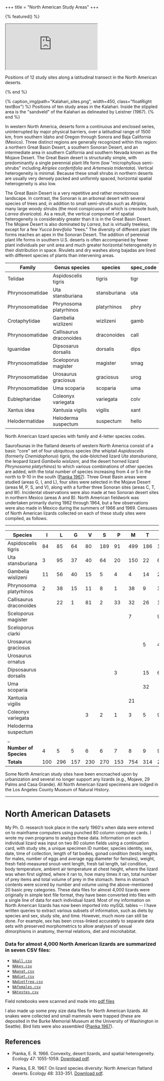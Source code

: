 +++
title = "North American Study Areas"
+++

{% featured() %}
<div class="mapContainer">
    <iframe class="map" src="https://www.google.com/maps/d/embed?mid=zpIWQxRgYrSw.kFqOL5tGUshk&hl=en&ll=36.27268,-114.38964&spn=15,25"></iframe>
</div>

<div class= "featuredCaption">

Positions of 12 study sites along a latitudinal transect in the North American
deserts.

</div>

{% end %}


{% caption_img(path="Kalahari_sites.png", width=450, class="floatRight textBox") %}
Positions of ten study areas in the Kalahari. Inside the stippled area is the
"sandveld" of the Kalahari as delineated by Leistner (1967).
{% end %}

In western North America, deserts form a continuous and enclosed series,
uninterrupted by major physical barriers, over a latitudinal range of 1500 km,
from southern Idaho and Oregon through Sonora and Baja California (Mexico).
Three distinct regions are generally recognized within this region: a northern
Great Basin Desert, a southern Sonoran Desert, and an intermediate area in
southern California and southern Nevada known as the Mojave Desert. The Great
Basin desert is structurally simple, with predominantly a single perennial
plant life form (low "microphyllous semi-shrubs" including _Atriplex
confertifolia_ and _Artemesia tridentata_). Vertical heterogeneity is minimal.
Because these small shrubs in northern deserts are usually very densely packed
and uniformly spaced, horizontal spatial heterogeneity is also low.

The Great Basin Desert is a very repetitive and rather monotonous landscape. In
contrast, the Sonoran is an arboreal desert with several species of trees and,
in addition to small semi-shrubs such as _Atriplex_, many large woody shrubs
(the most conspicuous of which is creosote bush, _Larrea divaricata_). As a
result, the vertical component of spatial heterogeneity is considerably greater
than it is in the Great Basin Desert. The Mojave Desert is also dominated by
_Larrea_, but is virtually treeless, except for a few _Yucca brevifolia_
"trees." The diversity of different plant life forms reaches an apex in the
Sonoran Desert. The addition of perennial plant life forms in southern U.S.
deserts is often accompanied by fewer plant individuals per unit area and much
greater horizontal heterogeneity in their distribution in space. Rivulets and
dry washes along bajadas are lined with different species of plants than
intervening areas.

| Family          | Genus species           | species      | spec_code |
| --------------- | ----------------------- | ------------ | --------- |
| Telidae         | Aspidoscelis tigris     | tigris       | tigr      |
| Phrynosomatidae | Uta stansburiana        | stansburiana | uta       |
| Phrynosomatidae | Phrynosoma platyrhinos  | platyrhinos  | phry      |
| Crotaphytidae   | Gambelia wizlizeni      | wizlizeni    | gamb      |
| Phrynosomatidae | Callisaurus draconoides | draconoides  | call      |
| Iguanidae       | Dipsosarus dorsalis     | dorsalis     | dips      |
| Phrynosomatidae | Sceloporus magister     | magister     | smag      |
| Phrynosomatidae | Urosaurus graciosus     | graciosus    | urog      |
| Phrynosomatidae | Uma scoparia            | scoparia     | uma       |
| Eublepharidae   | Coleonyx variegata      | variegata    | colv      |
| Xantus idea     | Xantusia vigilis        | vigilis      | xant      |
| Helodermatidae  | Heloderma suspectum     | suspectum    | hello      |

<div class="caption"> North American lizard species with family and 4-letter species codes. </div>

Saurofaunas in the flatland deserts of western North America consist of a basic
"core" set of four ubiquitous species (the whiptail _Aspidoscelis_ (formerly
_Cnemidophorus_) _tigris_, the side-blotched lizard _Uta stansburiana_, the
leopard lizard _Gambelia wislizeni_, and the desert horned lizard _Phrynosoma
platyrhinos_) to which various combinations of other species are added, with
the total number of species increasing from 4 or 5 in the north to 9-10 in the
south ([Pianka 1967](http://www.zo.utexas.edu/courses/THOC/NAlizdiv.pdf)).
Three Great Basin areas were studied (areas G, I, and L), four sites were
selected in the Mojave Desert (areas M, P, S, and V), along with a further
three Sonoran sites (areas C, T, and W). Incidental observations were also made
at two Sonoran desert sites in northern Mexico (areas A and B). North American
fieldwork was undertaken primarily during 1962 through 1964, but a few
observations were also made in Mexico during the summers of 1966 and 1969.
Censuses of North American lizards collected on each of these study sites were
compiled, as follows.

---

| Species                 | I   | L   | G   | V   | S   | P   | M   | T   | W   | с   | A   | B   | Totals |
| ----------------------- | --- | --- | --- | --- | --- | --- | --- | --- | --- | --- | --- | --- | ------ |
| Aspidoscelis tigris     | 84  | 85  | 64  | 80  | 189 | 91  | 499 | 186 | 137 | 467 | 28  | 70  | 1980   |
| Uta stansburiana        | 3   | 95  | 37  | 40  | 64  | 20  | 150 | 22  | 60  | 361 | 44  | 25  | 921    |
| Gambelia wislizeni      | 11  | 56  | 40  | 15  | 5   | 4   | 4   | 14  | 2   | 3   | 6   |     | 160    |
| Phrynosoma platyrhinos  | 2   | 38  | 15  | 11  | 8   | 1   | 38  | 9   | 3   | 15  |     | 1   | 141    |
| Callisaurus draconoides |     | 22  | 1   | 81  | 2   | 33  | 32  | 26  | 15  | 49  | 96  | 46  | 403    |
| Sceloporus magister     |     |     |     |     |     |     | 7   |     | 9   | 16  | 19  | 26  | 77     |
| Sceloporus clarki       |     |     |     |     |     |     |     |     |     |     | 3   |     | 3      |
| Urosaurus graciosus     |     |     |     |     |     |     |     | 5   | 4   | 25  |     | 1   | 35     |
| Urosaurus ornatus       |     |     |     |     |     |     |     |     |     |     | 66  | 36  | 102    |
| Dipsosaurus dorsalis    |     |     |     |     |     | 3   |     | 15  | 6   | 21  |     | 10  | 55     |
| Uma scoparia            |     |     |     |     |     |     |     | 32  |     |     |     |     | 32     |
| Xantusia vigilis        |     |     |     |     |     |     | 21  |     |     |     |     |     | 21     |
| Coleonyx variegata      |     |     |     | 3   | 2   | 1   | 3   | 5   | 9   | 18  |     | 3   | 44     |
| Heloderma suspectum     |     |     |     |     |     |     |     |     |     | 1   |     |     | 1      |
| _                       |     |     |     |     |     |     |     |     |     |     |     |     |        |
| **Number of Species**   | 4   | 5   | 5   | 6   | 6   | 7   | 8   | 9   | 9   | 10  | 7   | 9   | 14     |
| **Totals**              | 100 | 296 | 157 | 230 | 270 | 153 | 754 | 314 | 245 | 976 | 262 | 218 | 3975   |

<div class="caption">
Some North American study sites have been encroached upon by urbanization
and several no longer support  any lizards (e.g., Mojave, 29 Palms and Casa
Grande). All North American lizard specimens are lodged in the Los Angeles
County Museum of Natural History.
</div>

---

# North American Datasets

 My Ph. D. research took place in the early 1960's when data were entered on to
 mainframe computers using punched 80 column computer cards. I wrote my own
 programs to analyze these data. Information on each individual lizard was
 input on two 80 column fields using a continuation card, with study site, a
 unique specimen ID number, species identity, sex, date, time of collection,
 length of fat bodies, gonad condition (testis lengths for males, number of
 eggs and average egg diameter for females), weight, fresh field-measured
 snout-vent length, fresh tail length, tail condition, body temperature,
 ambient air temperature at chest height, where the lizard was when first
 sighted, where it ran to, how many times it ran, total number of prey items
 and total volume of prey in the stomach. Items in stomach contents were scored
 by number and volume using the above-mentioned 20 basic prey categories. These
 data files for almost 4,000 lizards were originally in simple text file
 format, they have been converted into files with a single line of data for
 each individual lizard. Most of my information on North American lizards has
 now been imported into mySQL tables -- I have written queries to extract
 various subsets of information, such as diets by species and sex, study site,
 and time. However, much more can still be done. For example, sex has been
 cross-linked accurately to separate data sets with preserved morphometrics to
 allow analyses of sexual dimorphisms in anatomy, thermal relations, diet and
 microhabitat.

### Data for almost 4,000 North American lizards are summarized in seven CSV files:

* [`NAall.csv`](NAall.csv)
* [`NAkey.csv`](NAkey.csv)
* [`NAanat.csv`](NAanat.csv)
* [`NAdiet.csv`](NAdiet.csv)
* [`NAdietfreq.csv`](NAdietfreq.csv)
* [`NAfemales.csv`](NAfemales.csv)
* [`NAtestes.csv`](NAtestes.csv)

Field notebooks were scanned and made into [pdf files](FieldNotes.pdf)

I also made up some prey size data files for North American lizards. All snakes
were collected and small mammals were trapped (these are deposited in the Burke
Memorial Museum at the University of Washington in Seattle). Bird lists were
also assembled ([Pianka
1967](http://www.zo.utexas.edu/courses/THOC/NAlizdiv.pdf)).

## References

* Pianka, E. R. 1966. Convexity, desert lizards, and spatial heterogeneity. Ecology 47: 1055-1059. [Download pdf](convexity.pdf).

* Pianka, E.R. 1967. On lizard species diversity: North American flatland deserts. Ecology 48: 333-351. [Download pdf](NAlizdiv.pdf).
